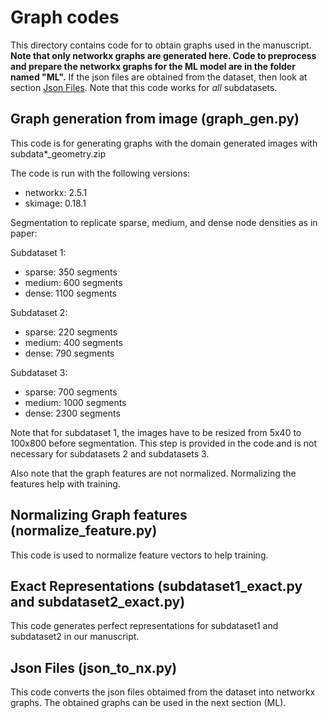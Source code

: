 # Graph codes

This directory contains code for to obtain graphs used in the manuscript. **Note that only networkx graphs are generated here. Code to preprocess and prepare the networkx graphs for the ML model are in the folder named "ML".** If the json files are obtained from the dataset, then look at section [Json Files](#Json-Files-(json_to_nx.py)). Note that this code works for *all* subdatasets.

## Graph generation from image (graph_gen.py)

This code is for generating graphs with the domain generated images with subdata*_geometry.zip

The code is run with the following versions:

* networkx: 2.5.1
* skimage: 0.18.1

Segmentation to replicate sparse, medium, and dense node densities as in paper:
 
 Subdataset 1:
 * sparse: 350 segments
 * medium: 600 segments
 * dense: 1100 segments

 Subdataset 2:
 * sparse: 220 segments
 * medium: 400 segments
 * dense: 790 segments

 Subdataset 3:
 * sparse: 700 segments
 * medium: 1000 segments
 * dense: 2300 segments

Note that for subdataset 1, the images have to be resized from 5x40 to 100x800 before segmentation. This step is provided in the code and is not necessary for subdatasets 2 and subdatasets 3.

Also note that the graph features are not normalized. Normalizing the features help with training.

## Normalizing Graph features (normalize_feature.py)
This code is used to normalize feature vectors to help training.
 
## Exact Representations (subdataset1_exact.py and subdataset2_exact.py)
This code generates perfect representations for subdataset1 and subdataset2 in our manuscript. 

## Json Files (json_to_nx.py)
This code converts the json files obtaimed from the dataset into networkx graphs. The obtained graphs can be used in the next section (ML).
 

